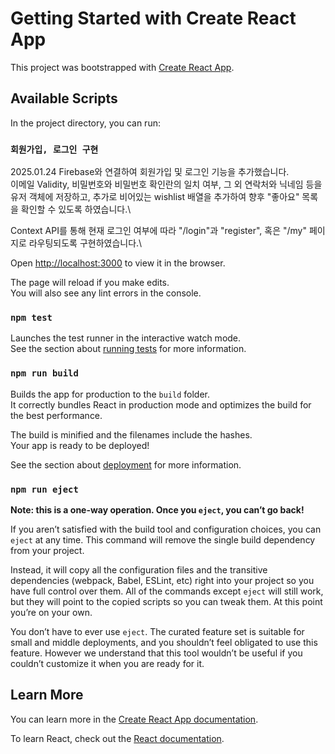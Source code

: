 # Getting Started with Create React App

This project was bootstrapped with [Create React App](https://github.com/facebook/create-react-app).

## Available Scripts

In the project directory, you can run:

### `회원가입, 로그인 구현`

2025.01.24
Firebase와 연결하여 회원가입 및 로그인 기능을 추가했습니다.\
이메일 Validity, 비밀번호와 비밀번호 확인란의 일치 여부, 그 외 연락처와 닉네임 등을 유저 객체에 저장하고, 추가로 비어있는 wishlist 배열을 추가하여 향후 "좋아요" 목록을 확인할 수 있도록 하였습니다.\

Context API를 통해 현재 로그인 여부에 따라 "/login"과 "register", 혹은 "/my" 페이지로 라우팅되도록 구현하였습니다.\

Open [http://localhost:3000](http://localhost:3000) to view it in the browser.

The page will reload if you make edits.\
You will also see any lint errors in the console.

### `npm test`

Launches the test runner in the interactive watch mode.\
See the section about [running tests](https://facebook.github.io/create-react-app/docs/running-tests) for more information.

### `npm run build`

Builds the app for production to the `build` folder.\
It correctly bundles React in production mode and optimizes the build for the best performance.

The build is minified and the filenames include the hashes.\
Your app is ready to be deployed!

See the section about [deployment](https://facebook.github.io/create-react-app/docs/deployment) for more information.

### `npm run eject`

**Note: this is a one-way operation. Once you `eject`, you can’t go back!**

If you aren’t satisfied with the build tool and configuration choices, you can `eject` at any time. This command will remove the single build dependency from your project.

Instead, it will copy all the configuration files and the transitive dependencies (webpack, Babel, ESLint, etc) right into your project so you have full control over them. All of the commands except `eject` will still work, but they will point to the copied scripts so you can tweak them. At this point you’re on your own.

You don’t have to ever use `eject`. The curated feature set is suitable for small and middle deployments, and you shouldn’t feel obligated to use this feature. However we understand that this tool wouldn’t be useful if you couldn’t customize it when you are ready for it.

## Learn More

You can learn more in the [Create React App documentation](https://facebook.github.io/create-react-app/docs/getting-started).

To learn React, check out the [React documentation](https://reactjs.org/).
